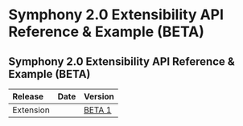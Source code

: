 # Symphony 2.0 Extensibility API Reference & Example \(BETA\)

## Symphony 2.0 Extensibility API Reference & Example \(BETA\)

| Release | Date | Version |
| :--- | :--- | :--- |
| Extension |  | [BETA 1](https://github.com/SymphonyPlatformSolutions/symphony-developers-documentation/symphony-2.0-beta/releases/sym20-0.0.1-BETA) |


